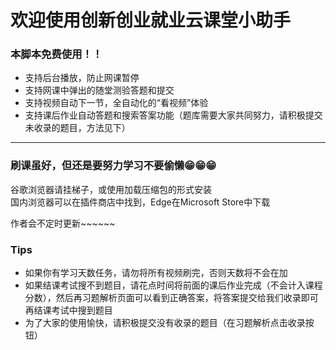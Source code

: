 # 欢迎使用创新创业就业云课堂小助手
### 本脚本免费使用！！

* 支持后台播放，防止网课暂停
* 支持网课中弹出的随堂测验答题和提交
* 支持视频自动下一节，全自动化的“看视频”体验
* 支持课后作业自动答题和搜索答案功能（题库需要大家共同努力，请积极提交未收录的题目，方法见下）

---

### 刷课虽好，但还是要努力学习不要偷懒😁😁😁

谷歌浏览器请挂梯子，或使用加载压缩包的形式安装  
国内浏览器可以在插件商店中找到，Edge在Microsoft Store中下载  

作者会不定时更新~~~~~~

### Tips
* 如果你有学习天数任务，请勿将所有视频刷完，否则天数将不会在加
* 如果结课考试搜不到题目，请花点时间将前面的课后作业完成（不会计入课程分数），然后再习题解析页面可以看到正确答案，将答案提交给我们收录即可再结课考试中搜到题目
* 为了大家的使用愉快，请积极提交没有收录的题目（在习题解析点击收录按钮）
